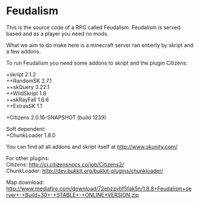 Feudalism
===

This is the source code of a RPG called Feudalism. Feudalism is served based and as a player you need no mods. 

What we aim to do make here is a minecraft server ran entierly by skript and a few addons.

To run Feudalism you need some addons to skript and the plugin Citizens:

+skript 2.1.2	
++RandomSK 2.7.1	
++skQuery 3.22.1	
++WildSkript 1.8	
++skRayFall 1.6.6	
++ExtrasSK 1.1	

+Citizens 2.0.16-SNAPSHOT (build 1239)

Soft dependent:		
+ChunkLoader 1.8.0	

You can find all all addons and skript itself at http://www.skunity.com/	

For other plugins:	
Citizens: http://ci.citizensnpcs.co/job/Citizens2/	
ChunkLoader: http://dev.bukkit.org/bukkit-plugins/chunkloader/		

Map download:
http://www.mediafire.com/download/72ebzzvbf5fak5n/1.8.8+Feudalism+server+-+Build+30+-+STABLE+-+ONLINE+VERSION.zip

